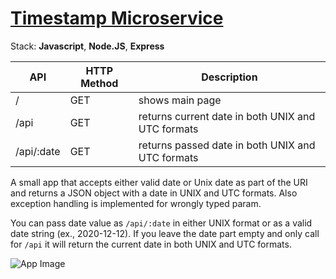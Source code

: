 # [Timestamp Microservice](https://www.freecodecamp.org/learn/apis-and-microservices/apis-and-microservices-projects/timestamp-microservice)

Stack: **Javascript**, **Node.JS**, **Express**

| API        | HTTP Method | Description                                       |
| ---------- | ----------- | ------------------------------------------------- |
| /          | GET         | shows main page                                   |
| /api       | GET         | returns current date in both UNIX and UTC formats |
| /api/:date | GET         | returns passed date in both UNIX and UTC formats  |

A small app that accepts either valid date or Unix date as part of the URI and returns a JSON object with a date in UNIX and UTC formats. Also exception handling is implemented for wrongly typed param.

You can pass date value as `/api/:date` in either UNIX format or as a valid date string (ex., 2020-12-12). If you leave the date part empty and only call for `/api` it will return the current date in both UNIX and UTC formats.

![App Image](https://i.imgur.com/woYpCeq.png)

